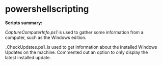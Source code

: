 # powershellscripting
**Scripts summary:**

_CaptureComputerInfo.ps1_ is used to gather some information from a computer, such as the Windows edition.

_CheckUpdates.ps1_is used to get information about the installed Windows Updates on the machine. Commented out an option to only display the latest installed update.
